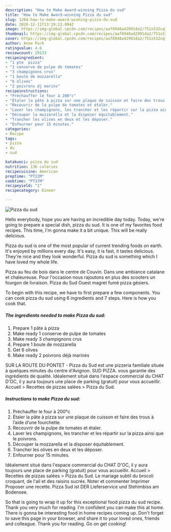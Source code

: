 ```yaml
---
description: "How to Make Award-winning Pizza du sud"
title: "How to Make Award-winning Pizza du sud"
slug: 1284-how-to-make-award-winning-pizza-du-sud
date: 2020-12-11T13:19:13.094Z
image: https://img-global.cpcdn.com/recipes/aaf8948a42991da2/751x532cq70/pizza-du-sud-photo-principale-de-la-recette.jpg
thumbnail: https://img-global.cpcdn.com/recipes/aaf8948a42991da2/751x532cq70/pizza-du-sud-photo-principale-de-la-recette.jpg
cover: https://img-global.cpcdn.com/recipes/aaf8948a42991da2/751x532cq70/pizza-du-sud-photo-principale-de-la-recette.jpg
author: Anne Park
ratingvalue: 4.6
reviewcount: 29133
recipeingredient:
- "1 pte  pizza"
- "1 conserve de pulpe de tomates"
- "3 champignons crus"
- "1 boule de mozzarella"
- "6 olives"
- "2 poivrons dj marins"
recipeinstructions:
- "Préchauffer le four à 200°c"
- "Étaler la pâte à pizza sur une plaque de cuisson et faire des trous à l’aide d’une fourchette."
- "Recouvrir de la pulpe de tomates et étaler."
- "Laver les champignons, les trancher et les répartir sur la pizza ainsi que le poivrons."
- "Découper la mozzarella et la disposer équitablement."
- "Trancher les olives en deux et les déposer."
- "Enfourner pour 15 minutes."
categories:
- Recipe
tags:
- pizza
- du
- sud

katakunci: pizza du sud 
nutrition: 136 calories
recipecuisine: American
preptime: "PT22M"
cooktime: "PT37M"
recipeyield: "1"
recipecategory: Dinner

---
```



![Pizza du sud](https://img-global.cpcdn.com/recipes/aaf8948a42991da2/751x532cq70/pizza-du-sud-photo-principale-de-la-recette.jpg)

Hello everybody, hope you are having an incredible day today. Today, we're going to prepare a special dish, pizza du sud. It is one of my favorites food recipes. This time, I'm gonna make it a bit unique. This will be really delicious.

Pizza du sud is one of the most popular of current trending foods on earth. It's enjoyed by millions every day. It's easy, it is fast, it tastes delicious. They're nice and they look wonderful. Pizza du sud is something which I have loved my whole life.

Pizza au feu de bois dans le centre de Couvin. Dans une ambiance catalane et chaleureuse. Pour l&#39;occasion nous rajoutons en plus des scooters un fourgon de livraison. Pizza du Sud Ouest magret fumé pizza gésiers.


To begin with this recipe, we have to first prepare a few components. You can cook pizza du sud using 6 ingredients and 7 steps. Here is how you cook that.

<!--inarticleads1-->

##### The ingredients needed to make Pizza du sud:

1. Prepare 1 pâte à pizza
1. Make ready 1 conserve de pulpe de tomates
1. Make ready 3 champignons crus
1. Prepare 1 boule de mozzarella
1. Get 6 olives
1. Make ready 2 poivrons déjà marinés


SUR LA ROUTE DU PONTET - Pizza du Sud est une pizzeria familiale située à quelques minutes du centre d&#39;Avignon. SUD PIZZA. vous garantie des ingrédients de qualité. Idéalement situé dans l&#39;espace commercial du CHAT D&#39;OC, il y aura toujours une place de parking (gratuit) pour vous accueillir. Accueil &gt; Recettes de pizzas salées &gt; Pizza du Sud. 

<!--inarticleads2-->

##### Instructions to make Pizza du sud:

1. Préchauffer le four à 200°c
1. Étaler la pâte à pizza sur une plaque de cuisson et faire des trous à l’aide d’une fourchette.
1. Recouvrir de la pulpe de tomates et étaler.
1. Laver les champignons, les trancher et les répartir sur la pizza ainsi que le poivrons.
1. Découper la mozzarella et la disposer équitablement.
1. Trancher les olives en deux et les déposer.
1. Enfourner pour 15 minutes.


Idéalement situé dans l&#39;espace commercial du CHAT D&#39;OC, il y aura toujours une place de parking (gratuit) pour vous accueillir. Accueil &gt; Recettes de pizzas salées &gt; Pizza du Sud. Le mariage subtil du brocoli croquant, de l&#39;ail et des raisins sucrés. Noter et commenter Imprimer Proposer une recette. Pizza Sud ist DER Lieferservice und Stehimbiss am Bodensee. 

So that is going to wrap it up for this exceptional food pizza du sud recipe. Thank you very much for reading. I'm confident you can make this at home. There is gonna be interesting food in home recipes coming up. Don't forget to save this page in your browser, and share it to your loved ones, friends and colleague. Thank you for reading. Go on get cooking!
